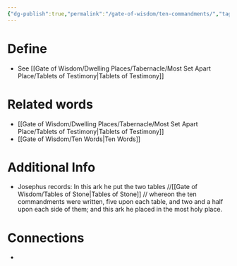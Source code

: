 ```yaml
---
{"dg-publish":true,"permalink":"/gate-of-wisdom/ten-commandments/","tags":["#GateWisdom"]}
---
```


# Define
- See [[Gate of Wisdom/Dwelling Places/Tabernacle/Most Set Apart Place/Tablets of Testimony\|Tablets of Testimony]]

# Related words
- [[Gate of Wisdom/Dwelling Places/Tabernacle/Most Set Apart Place/Tablets of Testimony\|Tablets of Testimony]]
- [[Gate of Wisdom/Ten Words\|Ten Words]]

# Additional Info
- Josephus records: In this ark he put the two tables //[[Gate of Wisdom/Tables of Stone\|Tables of Stone]] // whereon the ten commandments  were written, five upon each table, and two and a half upon each side of them; and this ark he placed in the most holy place.

# Connections
- 

